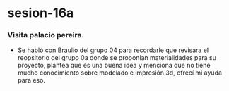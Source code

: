 # sesion-16a

### Visita palacio pereira.

* Se habló con Braulio del grupo 04 para recordarle que revisara el reopsitorio del grupo 0a donde se proponían materialidades para su proyecto, plantea que es una buena idea y menciona que no tiene mucho conocimiento sobre modelado e impresión 3d, ofrecí mi ayuda para eso.
